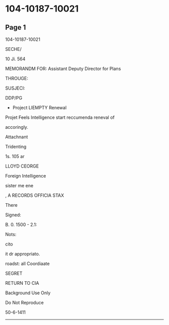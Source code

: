 # 104-10187-10021

## Page 1

104-10187-10021

SECHE/

10 Ji. 564

MEMORANDM FOR: Assistant Deputy Director for Plans

THROUGE:

SUSJECI:

DDP/PG

- Project LIEMPTY Renewal

Projet Feels Intelligence start reccumenda reneval of

accoringly.

Attachnant

Tridenting

1s. 105 ar

LLOYD CEORGE

Foreign Intelligence

sister me ene

, A RECORDS OFFICIA STAX

There

Signed:

B. 0. 1500 - 2.1:

Nots:

cito

it dr appropriato.

roadst: all Coordiaate

SEGRET

RETURN TO CIA

Background Use Only

Do Not Reproduce

50-6-1411

---

